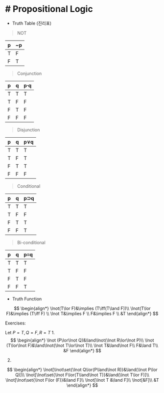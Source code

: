 
# # Propositional Logic

- Truth Table (진리표)

> NOT

| p   | ~p  |
| --- | --- |
| T   | F   |
| F   | T   |

> Conjunction

| p   | q   | p$\cdot$q |
| --- | --- | --------- |
| T   | T   | T         |
| T   | F   | F         |
| F   | T   | F         |
| F   | F   | F         |

> Disjunction

| p   | q   | p$\lor$q |
| --- | --- | -------- |
| T   | T   | T        |
| T   | F   | T        |
| F   | T   | T        |
| F   | F   | F        |

> Conditional

| p   | q   | p$\supset$q |
| --- | --- | ----------- |
| T   | T   | T           |
| T   | F   | F           |
| F   | T   | T           |
| F   | F   | T           |

> Bi-conditional

| p   | q   | p$\equiv$q |
| --- | --- | ---------- |
| T   | T   | T          |
| T   | F   | F          |
| F   | T   | F          |
| F   | F   | T          |

- Truth Function

$$
\begin{align*}
\lnot(T\lor F)&\implies (T\iff(T\land F))\\
\lnot(T\lor F)&\implies (T\iff F) \\
\lnot T&\implies F \\
F&\implies F \\
&T
\end{align*}
$$

Exercises:

Let $P=T, Q= F, R= T$
1.
$$
\begin{align*}
\lnot (P\lor\lnot Q)&\land\lnot(\lnot R\lor\lnot P)\\
\lnot (T\lor\lnot F)&\land\lnot(\lnot T\lor\lnot T)\\
\lnot T&\land\lnot F\\
F&\land T\\
&F
\end{align*}
$$

2.
$$
\begin{align*}
\lnot[\lnot\set{\lnot Q\lor(P\land\lnot R)}&\land(\lnot P\lor Q)]\\
\lnot[\lnot\set{\lnot F\lor(T\land\lnot T)}&\land(\lnot T\lor F)]\\
\lnot[\lnot\set{\lnot F\lor (F)}&\land F]\\
\lnot[\lnot T &\land F]\\
\lnot[&F]\\
&T
\end{align*}
$$






